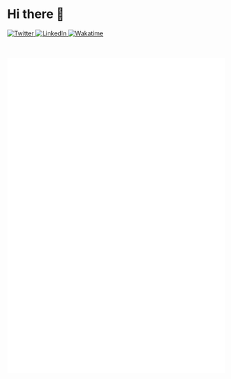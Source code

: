 # Hi there 👋

<div align="left">
  <a href="https://twitter.com/ManuelMartinDia">
    <img
      src="https://img.shields.io/twitter/follow/ManuelMartinDia?label=Twitter&logo=twitter&style=flat-square&color=1da1f2&logoColor=ffffff"
      alt="Twitter"
    />
  </a>
  <a href="https://www.linkedin.com/in/manuel-martin-developer/">
    <img
      src="https://img.shields.io/static/v1?logo=linkedin&style=flat-square&color=0072b1&label=LinkedIn&message=%E2%98%86"
      alt="LinkedIn"
    />
  </a>
  <a href="https://wakatime.com/@8020e9ee-e306-42d1-badf-114217fce27c">
    <img
    src="https://wakatime.com/badge/user/8020e9ee-e306-42d1-badf-114217fce27c.svg?style=flat-square&color=007acc&label=Wakatime&logo=wakatime&logoColor=ffffff"
      alt="Wakatime"
    />
  </a>
</div>
<br/><br/>

<!-- Github metrics -->

![Metrics](https://raw.githubusercontent.com/manuelmartin-developer/manuelmartin-developer/main/github-metrics.svg)
